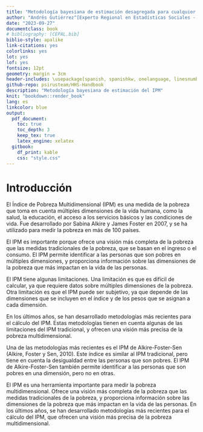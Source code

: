 ```yaml
--- 
title: "Metodología bayesiana de estimación desagregada para cualquier IPM"
author: "Andrés Gutiérrez^[Experto Regional en Estadísticas Sociales - Comisión Económica para América Latina y el Caribe (CEPAL) -  andres.gutierrez@cepal.org], Stalyn Guerrero^[Consultor - Comisión Económica para América Latina y el Caribe (CEPAL), guerrerostalyn@gmail.com]"
date: "2023-09-27"
documentclass: book
# bibliography: [CEPAL.bib]
biblio-style: apalike
link-citations: yes
colorlinks: yes
lot: yes
lof: yes
fontsize: 12pt
geometry: margin = 3cm
header-includes: \usepackage[spanish, spanishkw, onelanguage, linesnumbered]{algorithm2e}
github-repo: psirusteam/HHS-Handbook
description: "Metodología bayesiana de estimación del IPM"
knit: "bookdown::render_book"
lang: es
linkcolor: blue
output:
  pdf_document:
    toc: true
    toc_depth: 3
    keep_tex: true
    latex_engine: xelatex
  gitbook:
    df_print: kable
    css: "style.css"
---
```






# Introducción

El Índice de Pobreza Multidimensional (IPM) es una medida de la pobreza que toma en cuenta múltiples dimensiones de la vida humana, como la salud, la educación, el acceso a los servicios básicos y las condiciones de vida. Fue desarrollado por Sabina Alkire y James Foster en 2007, y se ha utilizado para medir la pobreza en más de 100 países.

El IPM es importante porque ofrece una visión más completa de la pobreza que las medidas tradicionales de la pobreza, que se basan en el ingreso o el consumo. El IPM permite identificar a las personas que son pobres en múltiples dimensiones, y proporciona información sobre las dimensiones de la pobreza que más impactan en la vida de las personas.

El IPM tiene algunas limitaciones. Una limitación es que es difícil de calcular, ya que requiere datos sobre múltiples dimensiones de la pobreza. Otra limitación es que el IPM puede ser subjetivo, ya que depende de las dimensiones que se incluyen en el índice y de los pesos que se asignan a cada dimensión.

En los últimos años, se han desarrollado metodologías más recientes para el cálculo del IPM. Estas metodologías tienen en cuenta algunas de las limitaciones del IPM tradicional, y ofrecen una visión más precisa de la pobreza multidimensional.

Una de las metodologías más recientes es el IPM de Alkire-Foster-Sen (Alkire, Foster y Sen, 2010). Este índice es similar al IPM tradicional, pero tiene en cuenta la desigualdad entre las personas que son pobres. El IPM de Alkire-Foster-Sen también permite identificar a las personas que son pobres en una dimensión, pero no en otras.

El IPM es una herramienta importante para medir la pobreza multidimensional. Ofrece una visión más completa de la pobreza que las medidas tradicionales de la pobreza, y proporciona información sobre las dimensiones de la pobreza que más impactan en la vida de las personas. En los últimos años, se han desarrollado metodologías más recientes para el cálculo del IPM, que ofrecen una visión más precisa de la pobreza multidimensional.


